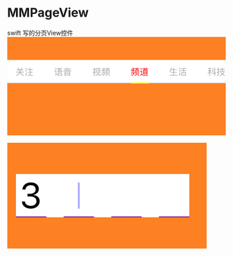# MMPageView
swift 写的分页View控件
![image](https://github.com/linlingliu/MMPageView/blob/master/pageView.png) 

![image](https://github.com/linlingliu/MMPageView/blob/master/codeView.png)

